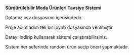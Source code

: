 **Sürdürülebilir Moda Ürünleri Tavsiye Sistemi**


Datamız csv dosyasının içerisindedir.


Proje adım adım tek bir ipynb dosyasında verilmiştir.


Datayı indirip kullanarak sistemi çalıştırabilirsiniz.

Sistem her seferinde random ürün seçip öneri yapmaktadır.
